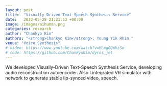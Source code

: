 ```yaml
---
layout: post
title:  "Visually-Driven Text-Speech Synthesis Service"
date:   2023-05-28 21:21:53 +00:00
image: /images/aihuman.png
categories: research
author: "Chankyo Kim"
authors: "<strong>Chankyo Kim</strong>, Young Yik Rhim "
venue: "Voice Synthesis"
# video: https://www.youtube.com/watch?v=MLmgGQWkzSo
# code: https://github.com/ChanKyoKim/dyros_jet
---
```


We developed Visually-Driven Text-Speech Synthesis Service, developing audio reconstruction autoencoder. Also I integrated VR simulator with network to generate stable lip-synced video, speech.
